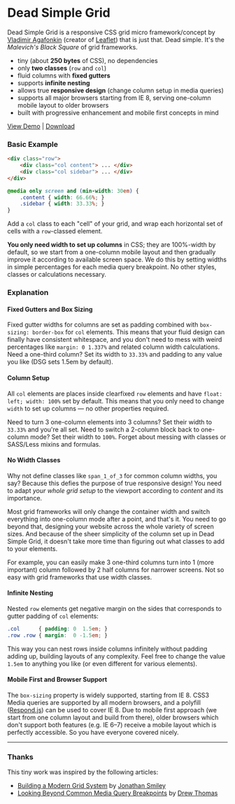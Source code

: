Dead Simple Grid
================

Dead Simple Grid is a responsive CSS grid micro framework/concept by [Vladimir Agafonkin](http://agafonkin.com/en) (creator of [Leaflet](http://leafletjs.com)) that is just that. Dead simple. It's the *Malevich's Black Square* of grid frameworks.

 * tiny (about **250 bytes** of CSS), no dependencies
 * only **two classes** (`row` and `col`)
 * fluid columns with **fixed gutters**
 * supports **infinite nesting**
 * allows true **responsive design** (change column setup in media queries)
 * supports all major browsers starting from IE&nbsp;8, serving one-column mobile layout to older browsers
 * built with progressive enhancement and mobile first concepts in mind

[View Demo](http://mourner.github.com/dead-simple-grid) | [Download](https://github.com/mourner/dead-simple-grid/zipball/gh-pages)

### Basic Example

```html
<div class="row">
	<div class="col content"> ... </div>
	<div class="col sidebar"> ... </div>
</div>
```

```css
@media only screen and (min-width: 30em) {
	.content { width: 66.66%; }
	.sidebar { width: 33.33%; }
}
```

Add a `col` class to each "cell" of your grid, and wrap each horizontal set of cells with a `row`-classed element.

**You only need width to set up columns** in CSS; they are 100%-width by default, so we start from a one-column mobile layout and then gradually improve it according to available screen space. We do this by setting widths in simple percentages for each media query breakpoint. No other styles, classes or calculations necessary.

### Explanation

#### Fixed Gutters and Box Sizing

Fixed gutter widths for columns are set as padding combined with `box-sizing: border-box` for `col` elements. This  means that your fluid design can finally have consistent whitespace, and you don't need to mess with weird percentages like `margin: 0 1.337%` and related column width calculations. Need a one-third column? Set its width to `33.33%` and padding to any value you like (DSG sets 1.5em by default).

#### Column Setup

All `col` elements are places inside clearfixed `row` elements and have `float: left; width: 100%` set by default. This means that you only need to change `width` to set up columns &mdash; no other properties required.

Need to turn 3 one-column elements into 3 columns? Set their width to `33.33%` and you're all set. Need to switch a 2-column block back to one-column mode? Set their width to `100%`. Forget about messing with classes or SASS/Less mixins and formulas.

#### No Width Classes

Why not define classes like `span_1_of_3` for common column widths, you say? Because this defies the purpose of true responsive design! You need to adapt *your whole grid setup* to the viewport according to *content* and its importance.

Most grid frameworks will only change the container width and switch everything into one-column mode after a point, and that's it. You need to go beyond that, designing your website across the whole variety of screen sizes. And because of the sheer simplicity of the column set up in Dead Simple Grid, it doesn't take more time than figuring out what classes to add to your elements.

For example, you can easily make 3 one-third columns turn into 1 (more important) column followed by 2 half columns for narrower screens. Not so easy with grid frameworks that use width classes.

#### Infinite Nesting

Nested `row` elements get negative margin on the sides that corresponds to gutter padding of `col` elements:

```css
.col      { padding: 0  1.5em; }
.row .row { margin:  0 -1.5em; }
```

This way you can nest rows inside columns infinitely without padding adding up, building layouts of any complexity. Feel free to change the value `1.5em` to anything you like (or even different for various elements).

#### Mobile First and Browser Support

The `box-sizing` property is widely supported, starting from IE 8. CSS3 Media queries are supported by all modern browsers, and a polyfill ([Respond.js][]) can be used to cover IE 8. Due to mobile first approach (we start from one column layout and build from there), older browsers which don't support both features (e.g. IE 6&ndash;7) receive a mobile layout which is perfectly accessible. So you have everyone covered nicely.

---

### Thanks

This tiny work was inspired by the following articles:

 * [Building a Modern Grid System](http://www.netmagazine.com/tutorials/building-modern-grid-system) by [Jonathan Smiley](http://www.zurb.com/about/profile/jonathan-smiley)
 * [Looking Beyond Common Media Query Breakpoints](http://mobile.smashingmagazine.com/2012/10/24/beyond-common-media-query-breakpoints/) by [Drew Thomas](http://brolik.com)

 [Respond.js]: https://github.com/scottjehl/Respond
